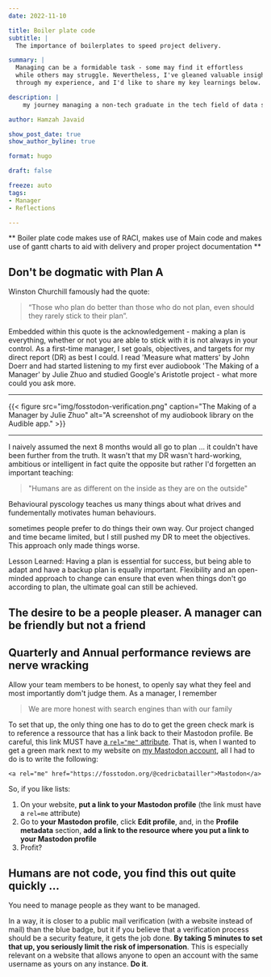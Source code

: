 ```yaml
---
date: 2022-11-10

title: Boiler plate code
subtitle: |
  The importance of boilerplates to speed project delivery.

summary: |
  Managing can be a formidable task - some may find it effortless
  while others may struggle. Nevertheless, I've gleaned valuable insights
  through my experience, and I'd like to share my key learnings below.

description: |
    my journey managing a non-tech graduate in the tech field of data science.

author: Hamzah Javaid

show_post_date: true
show_author_byline: true

format: hugo

draft: false

freeze: auto
tags:
- Manager
- Reflections

---
```


** Boiler plate code makes use of RACI, makes use of Main code and makes use of gantt charts to aid with delivery and proper project documentation **



## Don't be dogmatic with Plan A

Winston Churchill famously had the quote:

> “Those who plan do better than those who do not plan, even should they rarely stick to their plan”.

Embedded within this quote is the acknowledgement - making a plan is everything, whether or not you are able to stick with it is not always in your control. As a first-time manager, I set goals, objectives, and targets for my direct report (DR) as best I could. I read 'Measure what matters' by John Doerr and had started listening to my first ever audiobook 'The Making of a Manager' by Julie Zhuo and studied Google's Aristotle project - what more could you ask more. 

------------------------------------------------------------------------

{{< figure src="img/fosstodon-verification.png" caption="The Making of a Manager by Julie Zhuo" alt="A screenshot of my audiobook library on the Audible app." >}}

------------------------------------------------------------------------

I naively assumed the next 8 months would all go to plan ... it couldn't have been further from the truth. It wasn't that my DR wasn't hard-working, ambitious or intelligent in fact quite the opposite but rather I'd forgetten an important teaching:

> "Humans are as different on the inside as they are on the outside"

Behavioural pyscology teaches us many things about what drives and fundementally motivates human behaviours.  

sometimes people prefer to do things their own way. Our project changed and time became limited, but I still pushed my DR to meet the objectives. This approach only made things worse.

Lesson Learned: Having a plan is essential for success, but being able to adapt and have a backup plan is equally important. Flexibility and an open-minded approach to change can ensure that even when things don't go according to plan, the ultimate goal can still be achieved.



## The desire to be a people pleaser. A manager can be friendly but not a friend




## Quarterly and Annual performance reviews are nerve wracking

Allow your team members to be honest, to openly say what they feel and most importantly dom't judge them. As a manager, I remember 

> We are more honest with search engines than with our family



To set that up, the only thing one has to do to get the green check mark is to
reference a ressource that has a link back to their Mastodon profile. Be
careful, this link MUST have
[a `rel="me"` attribute](https://developer.mozilla.org/en-US/docs/Web/HTML/Link_types/me).
That is, when I wanted to get a green mark next to my website on
[my Mastodon account](https://fosstodon.org/@cedricbatailler), all I had to do
is to write the following:

    <a rel="me" href="https://fosstodon.org/@cedricbatailler">Mastodon</a>

So, if you like lists:
1. On your website, **put a link to your Mastodon profile** (the link must
have a `rel=me` attribute)
2. Go to **your Mastodon profile**, click **Edit profile**, and, in the
**Profile metadata** section, **add a link to the resource where you put a
link to your Mastodon profile**
3. Profit?

## Humans are not code, you find this out quite quickly ...

You need to manage people as they want to be managed.

In a way, it is closer to a public mail verification (with a website instead
of mail) than the blue badge, but it if you believe that a verification
process should be a security feature, it gets the job done. **By taking 5 minutes
to set that up, you seriously limit the risk of impersonation**. This is
especially relevant on a website that allows anyone to open an account with
the same username as yours on any instance. **Do it**.
